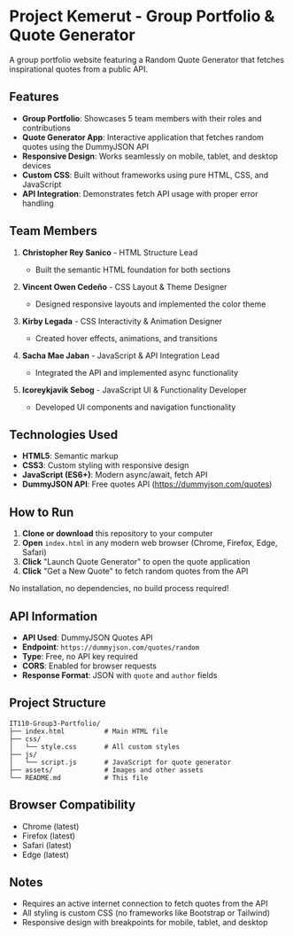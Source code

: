 # Project Kemerut - Group Portfolio & Quote Generator

A group portfolio website featuring a Random Quote Generator that fetches inspirational quotes from a public API.

## Features

- **Group Portfolio**: Showcases 5 team members with their roles and contributions
- **Quote Generator App**: Interactive application that fetches random quotes using the DummyJSON API
- **Responsive Design**: Works seamlessly on mobile, tablet, and desktop devices
- **Custom CSS**: Built without frameworks using pure HTML, CSS, and JavaScript
- **API Integration**: Demonstrates fetch API usage with proper error handling

## Team Members

1. **Christopher Rey Sanico** - HTML Structure Lead
   - Built the semantic HTML foundation for both sections
   
2. **Vincent Owen Cedeño** - CSS Layout & Theme Designer
   - Designed responsive layouts and implemented the color theme
   
3. **Kirby Legada** - CSS Interactivity & Animation Designer
   - Created hover effects, animations, and transitions
   
4. **Sacha Mae Jaban** - JavaScript & API Integration Lead
   - Integrated the API and implemented async functionality
   
5. **Icoreykjavik Sebog** - JavaScript UI & Functionality Developer
   - Developed UI components and navigation functionality

## Technologies Used

- **HTML5**: Semantic markup
- **CSS3**: Custom styling with responsive design
- **JavaScript (ES6+)**: Modern async/await, fetch API
- **DummyJSON API**: Free quotes API (https://dummyjson.com/quotes)

## How to Run

1. **Clone or download** this repository to your computer
2. **Open** `index.html` in any modern web browser (Chrome, Firefox, Edge, Safari)
3. **Click** "Launch Quote Generator" to open the quote application
4. **Click** "Get a New Quote" to fetch random quotes from the API

No installation, no dependencies, no build process required!

## API Information

- **API Used**: DummyJSON Quotes API
- **Endpoint**: `https://dummyjson.com/quotes/random`
- **Type**: Free, no API key required
- **CORS**: Enabled for browser requests
- **Response Format**: JSON with `quote` and `author` fields

## Project Structure

```
IT110-Group3-Portfolio/
├── index.html          # Main HTML file
├── css/
│   └── style.css       # All custom styles
├── js/
│   └── script.js       # JavaScript for quote generator
├── assets/             # Images and other assets
└── README.md           # This file
```

## Browser Compatibility

- Chrome (latest)
- Firefox (latest)
- Safari (latest)
- Edge (latest)

## Notes

- Requires an active internet connection to fetch quotes from the API
- All styling is custom CSS (no frameworks like Bootstrap or Tailwind)
- Responsive design with breakpoints for mobile, tablet, and desktop

